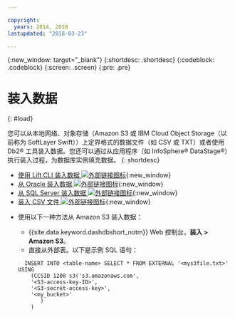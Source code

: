 ```yaml
---

copyright:
  years: 2014, 2018
lastupdated: "2018-03-23"

---
```


<!-- Attribute definitions --> 
{:new_window: target="_blank"}
{:shortdesc: .shortdesc}
{:codeblock: .codeblock}
{:screen: .screen}
{:pre: .pre}

# 装入数据
{: #load}

您可以从本地网络、对象存储（Amazon S3 或 IBM Cloud Object Storage（以前称为 SoftLayer Swift））上定界格式的数据文件（如 CSV 或 TXT）或者使用 Db2® 工具装入数据。您还可以通过从应用程序（如 InfoSphere® DataStage®）执行装入过程，为数据库实例填充数据。
{: shortdesc}

* [使用 Lift CLI 装入数据 ![外部链接图标](../../icons/launch-glyph.svg "外部链接图标")](https://lift.ng.bluemix.net/#docs){:new_window}
* [从 Oracle 装入数据 ![外部链接图标](../../icons/launch-glyph.svg "外部链接图标")](https://lift.ng.bluemix.net/#docs){:new_window}
* [从 SQL Server 装入数据 ![外部链接图标](../../icons/launch-glyph.svg "外部链接图标")](https://lift.ng.bluemix.net/#docs){:new_window}
* [装入 CSV 文件 ![外部链接图标](../../icons/launch-glyph.svg "外部链接图标")](https://lift.ng.bluemix.net/#docs){:new_window}
<!-- * [Loading data from IBM Cloud Object Storage (formerly SoftLayer Swift) ![External link icon](../../icons/launch-glyph.svg "External link icon")](https://www.ibm.com/support/knowledgecenter/SS6NHC/com.ibm.swg.im.dashdb.doc/learn_how/loaddata_swift.html){:new_window} -->
* 使用以下一种方法从 Amazon S3 装入数据：
    * {{site.data.keyword.dashdbshort_notm}} Web 控制台。**装入 > Amazon S3**。 
    * 直接从外部表。以下是示例 SQL 语句：

    ```
      INSERT INTO <table-name> SELECT * FROM EXTERNAL '<mys3file.txt>' USING
        (CCSID 1208 s3('s3.amazonaws.com', 
        '<S3-access-key-ID>',
        '<S3-secret-access-key>', 
        '<my_bucket>'
           )
        )      
    ```
<!-- * [Loading data from Amazon S3 ![External link icon](../../icons/launch-glyph.svg "External link icon")](https://www.ibm.com/support/knowledgecenter/SS6NHC/com.ibm.swg.im.dashdb.doc/learn_how/s3.html){:new_window} -->
